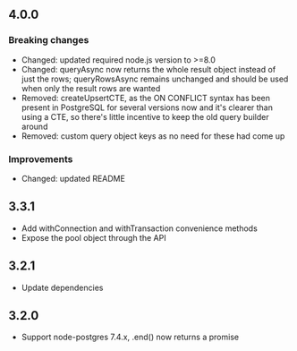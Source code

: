 
## 4.0.0

### Breaking changes

- Changed: updated required node.js version to >=8.0
- Changed: queryAsync now returns the whole result object instead of just the rows; queryRowsAsync remains unchanged
  and should be used when only the result rows are wanted
- Removed: createUpsertCTE, as the ON CONFLICT syntax has been present in PostgreSQL for several versions now and it's
  clearer than using a CTE, so there's little incentive to keep the old query builder around
- Removed: custom query object keys as no need for these had come up

### Improvements

- Changed: updated README

## 3.3.1

- Add withConnection and withTransaction convenience methods
- Expose the pool object through the API

## 3.2.1

- Update dependencies

## 3.2.0

- Support node-postgres 7.4.x, .end() now returns a promise

